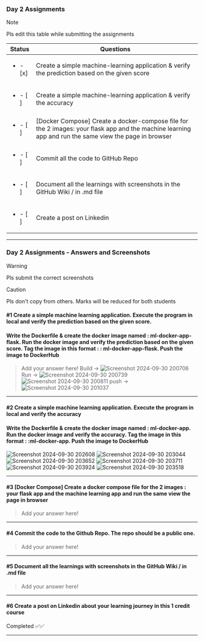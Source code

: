 ### Day 2 Assignments

> [!NOTE]
> Pls edit this table while submitting the assignments

| Status         | Questions     | 
|----------------|---------------|
| <ul><li>- [x] </li></ul> | Create a simple machine-learning application & verify the prediction based on the given score |
| <ul><li>- [ ] </li></ul> | Create a simple machine-learning application & verify the accuracy |
| <ul><li>- [ ] </li></ul> | [Docker Compose] Create a docker-compose file for the 2 images: your flask app and the machine learning app and run the same view the page in browser |
| <ul><li>- [ ] </li></ul> | Commit all the code to GitHub Repo |
| <ul><li>- [ ] </li></ul> | Document all the learnings with screenshots in the GitHub Wiki / in .md file |
| <ul><li>- [ ] </li></ul> | Create a post on Linkedin  |

***

### Day 2 Assignments - Answers and Screenshots

> [!WARNING]
> Pls submit the correct screenshots

> [!CAUTION]
> Pls don't copy from others. Marks will be reduced for both students

#### #1 Create a simple machine learning application. Execute the program in local and verify the prediction based on the given score. 
#### Write the Dockerfile & create the docker image named : ml-docker-app-flask. Run the docker image and verify the prediction based on the given score. Tag the image in this format : <dockerhub-username>: ml-docker-app-flask. Push the image to DockerHub	
> Add your answer here!
Build -> ![Screenshot 2024-09-30 200706](https://github.com/user-attachments/assets/bbf5226c-7f9b-46f8-9b78-89bbd9d26ea4)
Run -> ![Screenshot 2024-09-30 200739](https://github.com/user-attachments/assets/621e83b9-a443-46a6-9629-06bd63964f15)
       ![Screenshot 2024-09-30 200811](https://github.com/user-attachments/assets/9551b2b8-212d-4cc0-a1f4-22bd32921529)
push -> ![Screenshot 2024-09-30 201037](https://github.com/user-attachments/assets/05c37b22-ea45-4618-9c22-e02e5a721906)

***

#### #2 Create a simple machine learning application. Execute the program in local and verify the accuracy
#### Write the Dockerfile & create the docker image named : ml-docker-app. Run the docker image and verify the accuracy. Tag the image in this format : <dockerhub-username>:ml-docker-app. Push the image to DockerHub
![Screenshot 2024-09-30 202608](https://github.com/user-attachments/assets/558ee7fb-f01a-47fb-b326-0b4500829b36)
![Screenshot 2024-09-30 203044](https://github.com/user-attachments/assets/fb92d3fe-c572-48ad-978a-33153e58003c)
![Screenshot 2024-09-30 203652](https://github.com/user-attachments/assets/7c9bcdb5-c923-43a4-8db2-98c5914de68d)
![Screenshot 2024-09-30 203711](https://github.com/user-attachments/assets/8f977b55-e1bb-44da-8136-ba5ddf4f1ff8)
![Screenshot 2024-09-30 203924](https://github.com/user-attachments/assets/3d12dcba-869b-4766-8322-420dc0e8176d)
![Screenshot 2024-09-30 203518](https://github.com/user-attachments/assets/058b31ad-66e8-4e00-8fa4-79a8fefa4c78)


***

#### #3 [Docker Compose] Create a docker compose file for the 2 images : your flask app and the machine learning app and run the same view the page in browser
> Add your answer here!

***

#### #4 Commit the code to the Github Repo. The repo should be a public one. 
> Add your answer here!

***

#### #5 Document all the learnings with screenshots in the GitHub Wiki / in .md file
> Add your answer here!

***

#### #6 Create a post on Linkedin about your learning journey in this 1 credit course
Completed ✅✅

***
